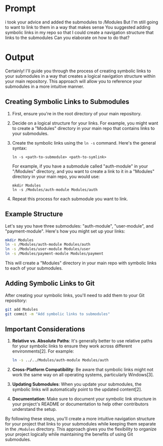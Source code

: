 # Prompt
i took your advice and added the submodules to /Modules But I'm still going to want to link to them in a way that makes sense You suggested adding symbolic links in my repo so that I could create a navigation structure that links to the submodules Can you elaborate on how to do that?

# Output

Certainly! I'll guide you through the process of creating symbolic links to your submodules in a way that creates a logical navigation structure within your main repository. This approach will allow you to reference your submodules in a more intuitive manner.

## Creating Symbolic Links to Submodules

1. First, ensure you're in the root directory of your main repository.

2. Decide on a logical structure for your links. For example, you might want to create a "Modules" directory in your main repo that contains links to your submodules.

3. Create the symbolic links using the `ln -s` command. Here's the general syntax:

   ```
   ln -s <path-to-submodule> <path-to-symlink>
   ```

   For example, if you have a submodule called "auth-module" in your "/Modules" directory, and you want to create a link to it in a "Modules" directory in your main repo, you would use:

   ```
   mkdir Modules
   ln -s /Modules/auth-module Modules/auth
   ```

4. Repeat this process for each submodule you want to link.

## Example Structure

Let's say you have three submodules: "auth-module", "user-module", and "payment-module". Here's how you might set up your links:

```bash
mkdir Modules
ln -s /Modules/auth-module Modules/auth
ln -s /Modules/user-module Modules/user
ln -s /Modules/payment-module Modules/payment
```

This will create a "Modules" directory in your main repo with symbolic links to each of your submodules.

## Adding Symbolic Links to Git

After creating your symbolic links, you'll need to add them to your Git repository:

```bash
git add Modules
git commit -m "Add symbolic links to submodules"
```

## Important Considerations

1. **Relative vs. Absolute Paths**: It's generally better to use relative paths for your symbolic links to ensure they work across different environments[2]. For example:

   ```bash
   ln -s ../../Modules/auth-module Modules/auth
   ```

2. **Cross-Platform Compatibility**: Be aware that symbolic links might not work the same way on all operating systems, particularly Windows[3].

3. **Updating Submodules**: When you update your submodules, the symbolic links will automatically point to the updated content[2].

4. **Documentation**: Make sure to document your symbolic link structure in your project's README or documentation to help other contributors understand the setup.

By following these steps, you'll create a more intuitive navigation structure for your project that links to your submodules while keeping them separate in the `/Modules` directory. This approach gives you the flexibility to organize your project logically while maintaining the benefits of using Git submodules.

 